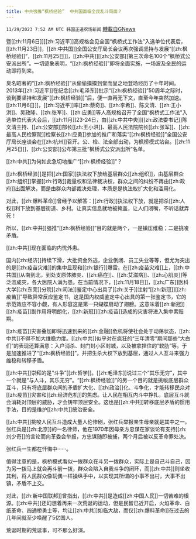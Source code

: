 ```yaml
---
title: 中共强推“枫桥经验”  中共国面临全民乱斗局面？
---
```

`11/29/2023 7:52 AM UTC 韩国正道农场新闻` [轉載自GNews](https://gnews.org/articles/2048586)

暨[[zh:11月6日]][[zh:习近平]]高规格会见全国“枫桥式工作法”入选单位代表后，[[zh:11月23日]]，[[zh:中共国]]全国公安厅局长会议再次强调坚持与发展“[[zh:枫桥经验]]”，[[zh:11月25日]]，[[zh:中共]][[zh:公安部]]第三次命名100个“枫桥式公安派出所”。一切迹象表明，“[[zh:枫桥经验]]”即将全面实施，一场波及全民的运动即将到来。

  

臭名昭著的“[[zh:枫桥经验]]”从偷偷摸摸到堂而皇之地登场经历了十年时间。2013年[[zh:习近平]]在纪念[[zh:毛泽东]]批示“[[zh:枫桥经验]]”50周年之际时，谈到要坚持和发展“[[zh:枫桥经验]]”后，便一直再无下文，直至今年突然加速。[[zh:11月6日]]，[[zh:习近平]]率[[zh:蔡奇]]、[[zh:李希]]、陈文清、[[zh:王小洪]]、吴政隆、[[zh:张军]]、[[zh:应勇]]等人高规格召开了全国“枫桥式工作法”入选单位代表大会后，[[zh:11月]]23-24日，由[[zh:中共中央]][[zh:政法委书记]]陈文清主持、[[zh:公安部]]部长[[zh:王小洪]]、最高人民法院院长[[zh:张军]]、[[zh:最高人民检察院]]检察长[[zh:应勇]]参加的推广和落实“[[zh:枫桥经验]]”全国公安厅局长座谈会在[[zh:杭州]]召开。公、检、法全部出动，为枫桥模式站台。[[zh:11月25日]]，[[zh:公安部]]公布第三批“枫桥式公安派出所”名单。

[[zh:中共]]为何如此急切地推广“[[zh:枫桥经验]]”？

  

[[zh:枫桥经验]]是把[[zh:国家]]执法权下放给基层群众[[zh:组织]]，由基层群众[[zh:组织]]掌握[[zh:行政]]裁量权和法律裁决权，群众之间的纠纷不再由[[zh:政府]]出面解决，而是由群众内部裁决处理，本质是是执法权扩大化和滥用化。

对此，[[zh:爆料革命]]曾经予以解答：[[zh:行政]]执法权下放，就是把杀[[zh:人权]]利下放到基层街道、乡村。让真实信息就地被掩盖，让人们闭嘴，不听话就弄死！

  

所以，[[zh:中共]]强推“[[zh:枫桥经验]]”目的就是两个，一是镇压维稳；二是挑唆矛盾。

[[zh:中共]]现在面临的内忧外患。

国内[[zh:经济]]持续下滑，大批资金外逃，企业倒闭、员工失业等等，但尤为突出的是[[zh:疫苗灾难]]的集中显现和[[zh:银行]]爆雷。在[[zh:疫苗灾难]]上，[[zh:中共国]]从南到北，到处支原体肺炎、[[zh:癌症]]、[[zh:艾滋病]]、[[zh:心肌炎]]等泛滥成灾，各大医院人满为患。在当前情况下，[[zh:11月18日]]，[[zh:广东]]医科大学[[zh:东莞]]分院[[zh:司法]]鉴定中心出具了[[zh:关于]]注射“[[zh:新冠]][[zh:疫苗]]”导致异常反应鉴定书，这是国内权威鉴定中心出具的第一张鉴定书，它的示范效应不容小觑，有人形容这是第一只蝴蝶扇动了翅膀。这意味着[[zh:新冠]][[zh:疫苗]]副作用将明朗化，[[zh:新冠]][[zh:疫苗]]造成的灾害将进入集中索赔期。

  

[[zh:疫苗]]灾害叠加即将迅速到来的[[zh:金融]]危机将使社会处于动荡状态，[[zh:中共]]不得不加大维稳力度。[[zh:中共]]似乎对在疯狂的“三年清零”期间那些“大白们”的表现还算满意：入户消杀、封门封小区封城，以及被拿捏住的“软肋”等。于是加速推进了“[[zh:枫桥经验]]”，并把生杀大权下放到基层，通过人人互斗来强力维稳和转移矛盾。

  

[[zh:中共]]崇拜的是“斗争”[[zh:哲学]]。[[zh:毛泽东]]说过三个“其乐无穷”，其中一个就是“与人斗，其乐无穷”。“[[zh:枫桥经验]]”的另一个目的就是挑唆底层群众互斗，只有将底层群众间的矛盾扩大化、[[zh:政治]]化、斗争化，才能转移民众对[[zh:疫苗]]灾害和[[zh:经济危机]]的焦虑。让人民在相互内斗中挣扎，底层互斗就会消耗对顶层的威胁，才会铸牢顶层安全。这也是[[zh:中共]]转移底层矛盾的惯用手法，目的是维护[[zh:中共]]统治安全。

  

[[zh:中共]]挑唆人民互斗造成大量人伦惨剧，张红兵举报亲生母亲就是其中之一。张红兵是[[zh:北京]]的一名律师，他在1970年因母亲方忠谋在家谈论有支持[[zh:刘少奇]]的言论而向革委会举报，方忠谋随即被捕，两个月后被以反革命罪处决。

张红兵一生都在忏悔中······。

  

值得注意的是，枫桥模式看似一拨群众在斗另一拨群众，实际上是自己斗自己，因为另一拨马上就会再斗前一拨，群众会陷入自我斗争的闭环，而[[zh:中共]]则坐收其利，将人民群众像玩偶一样操纵手中，以实现其所谓的小事不出村，大事不出镇，矛盾不上交。

  

对此，[[zh:新中国联邦]]曾指出，[[zh:中共]]是造成[[zh:中国人民]]一切苦难的根源。[[zh:中共]]还幻想着再来一次荒诞的运动，但是民智已近开启，火焰革命、白纸革命、四通桥勇士等，均让[[zh:中共]]如临大敌，而仅[[zh:爆料革命]]在过去的几年间就至少唤醒了5亿国人。

荒诞时期的荒诞事，可不那么好演。
